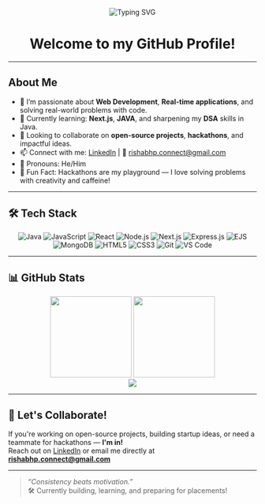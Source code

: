 <p align="center">
  <img src="https://readme-typing-svg.herokuapp.com?font=Fira+Code&size=25&pause=1000&center=true&vCenter=true&width=500&lines=Hi+There!+I'm+Rishabh+👋;Passionate+Web+Developer;Love+Hackathons;Always+Learning+💻" alt="Typing SVG" />
</p>

<h1 align="center">Welcome to my GitHub Profile!</h1>

---

##  About Me

- 🔭 I’m passionate about **Web Development**, **Real-time applications**, and solving real-world problems with code.
- 🌱 Currently learning: **Next.js**, **JAVA**, and sharpening my **DSA** skills in Java.
- 🤝 Looking to collaborate on **open-source projects**, **hackathons**, and impactful ideas.
- 📫 Connect with me: [LinkedIn](https://www.linkedin.com/in/Rishabh--Prajapati) | 📧 rishabhp.connect@gmail.com
- 💬 Pronouns: He/Him
- 🧠 Fun Fact: Hackathons are my playground — I love solving problems with creativity and caffeine!

---

## 🛠️ Tech Stack

<div align="center">
  
![Java](https://img.shields.io/badge/Java-ED8B00?style=for-the-badge&logo=openjdk&logoColor=white)
![JavaScript](https://img.shields.io/badge/JavaScript-F7DF1E?style=for-the-badge&logo=javascript&logoColor=black)
![React](https://img.shields.io/badge/React-20232A?style=for-the-badge&logo=react&logoColor=61DAFB)
![Node.js](https://img.shields.io/badge/Node.js-339933?style=for-the-badge&logo=nodedotjs&logoColor=white)
![Next.js](https://img.shields.io/badge/Next.js-000000?style=for-the-badge&logo=nextdotjs&logoColor=white)
![Express.js](https://img.shields.io/badge/Express.js-404D59?style=for-the-badge)
![EJS](https://img.shields.io/badge/EJS-3178C6?style=for-the-badge)
![MongoDB](https://img.shields.io/badge/MongoDB-4EA94B?style=for-the-badge&logo=mongodb&logoColor=white)
![HTML5](https://img.shields.io/badge/HTML5-E34F26?style=for-the-badge&logo=html5&logoColor=white)
![CSS3](https://img.shields.io/badge/CSS3-1572B6?style=for-the-badge&logo=css3&logoColor=white)
![Git](https://img.shields.io/badge/Git-F05032?style=for-the-badge&logo=git&logoColor=white)
![VS Code](https://img.shields.io/badge/VSCode-007ACC?style=for-the-badge&logo=visualstudiocode&logoColor=white)

</div>

---

## 📊 GitHub Stats

<div align="center">

<img src="https://github-readme-stats.vercel.app/api?username=Rishabh6353&show_icons=true&theme=radical&count_private=true&include_all_commits=true" height="165px" />
<img src="https://github-readme-streak-stats.herokuapp.com/?user=Rishabh6353&theme=radical" height="165px" />
<br>
<img src="https://github-readme-stats.vercel.app/api/top-langs/?username=Rishabh6353&layout=compact&theme=radical&langs_count=8"/>

</div>

---

## 🚀 Let's Collaborate!

If you're working on open-source projects, building startup ideas, or need a teammate for hackathons — **I'm in!**  
Reach out on [LinkedIn](www.linkedin.com/in/rishabh-prajapati-b76bb3367) or email me directly at **rishabhp.connect@gmail.com**

---

> _“Consistency beats motivation.”_  
> 🛠 Currently building, learning, and preparing for placements!


